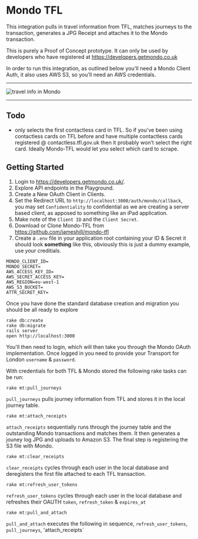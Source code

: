 # Mondo TFL

This integration pulls in travel information from TFL, matches journeys to the transaction, generates a JPG Receipt and attaches it to the Mondo transaction.

This is purely a Proof of Concept prototype. It can only be used by developers who have registered at https://developers.getmondo.co.uk

In order to run this integration, as outlined below you'll need a Mondo Client Auth, it also uses AWS S3, so you'll need an AWS credentials.

---

![travel info in Mondo](https://cloud.githubusercontent.com/assets/395/15885854/bdc720d0-2d51-11e6-8124-b6516f5fc6e3.jpg)

---

## Todo

- only selects the first contactless card in TFL. So if you've been using contactless cards on TFL before and have multiple contactless cards registered @ contactless.tfl.gov.uk then it probably won't select the right card. Ideally Mondo-TFL would let you select which card to scrape.

## Getting Started

1. Login to https://developers.getmondo.co.uk/.
2. Explore API endpoints in the Playground.
3. Create a New OAuth Client in Clients.
4. Set the Redirect URL to `http://localhost:3000/auth/mondo/callback`, you may set `Confidentiality` to confidential as we are creating a server based client, as apposed to something like an iPad application.
5. Make note of the `Client ID` and the `Client Secret`.
6. Download or Clone Mondo-TFL from https://github.com/jameshill/mondo-tfl
7. Create a `.env` file in your application root containing your ID & Secret it should look **something** like this, obviously this is just a dummy example, use *your* creditials.

```
MONDO_CLIENT_ID=
MONDO_SECRET=
AWS_ACCESS_KEY_ID=
AWS_SECRET_ACCESS_KEY=
AWS_REGION=eu-west-1
AWS_S3_BUCKET=
ATTR_SECRET_KEY=
```

Once you have done the standard database creation and migration you should be all ready to explore

```
rake db:create
rake db:migrate
rails server
open http://localhost:3000
```

You'll then need to login, which will then take you through the Mondo OAuth implementation.
Once logged in you need to provide your Transport for London `username` & `password`.

With credentials for both TFL & Mondo stored the following rake tasks can be run:

```
rake mt:pull_journeys
```

`pull_journeys` pulls journey information from TFL and stores it in the local journey table.

```
rake mt:attach_receipts
```

`attach_receipts` sequentially runs through the journey table and the outstanding Mondo transactions and matches them. It then generates a jouney log JPG and uploads to Amazon S3. The final step is registering the S3 file with Mondo.

```
rake mt:clear_receipts
```

`clear_receipts` cycles through each user in the local database and deregisters the first file attached to each TFL transaction.

```
rake mt:refresh_user_tokens
```

`refresh_user_tokens` cycles through each user in the local database and refreshes their OAUTH `token`, `refresh_token` & `expires_at`


```
rake mt:pull_and_attach
```
`pull_and_attach` executes the following in sequence, `refresh_user_tokens`, `pull_journeys`, 'attach_receipts`
